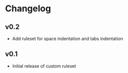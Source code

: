 # Changelog

## v0.2

- Add ruleset for space indentation and tabs indentation


## v0.1

- Initial release of custom ruleset
